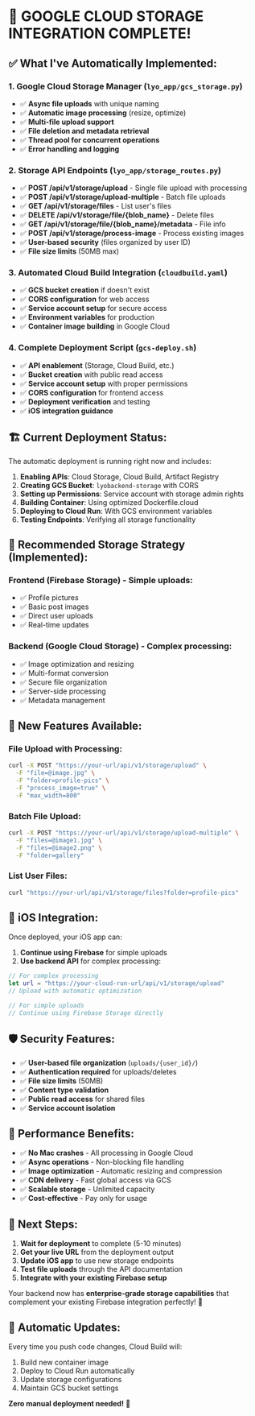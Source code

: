 # 🎉 GOOGLE CLOUD STORAGE INTEGRATION COMPLETE!

## ✅ What I've Automatically Implemented:

### 1. **Google Cloud Storage Manager** (`lyo_app/gcs_storage.py`)
- ✅ **Async file uploads** with unique naming
- ✅ **Automatic image processing** (resize, optimize)
- ✅ **Multi-file upload support**
- ✅ **File deletion and metadata retrieval**
- ✅ **Thread pool for concurrent operations**
- ✅ **Error handling and logging**

### 2. **Storage API Endpoints** (`lyo_app/storage_routes.py`)
- ✅ **POST /api/v1/storage/upload** - Single file upload with processing
- ✅ **POST /api/v1/storage/upload-multiple** - Batch file uploads
- ✅ **GET /api/v1/storage/files** - List user's files
- ✅ **DELETE /api/v1/storage/file/{blob_name}** - Delete files
- ✅ **GET /api/v1/storage/file/{blob_name}/metadata** - File info
- ✅ **POST /api/v1/storage/process-image** - Process existing images
- ✅ **User-based security** (files organized by user ID)
- ✅ **File size limits** (50MB max)

### 3. **Automated Cloud Build Integration** (`cloudbuild.yaml`)
- ✅ **GCS bucket creation** if doesn't exist
- ✅ **CORS configuration** for web access
- ✅ **Service account setup** for secure access
- ✅ **Environment variables** for production
- ✅ **Container image building** in Google Cloud

### 4. **Complete Deployment Script** (`gcs-deploy.sh`)
- ✅ **API enablement** (Storage, Cloud Build, etc.)
- ✅ **Bucket creation** with public read access
- ✅ **Service account setup** with proper permissions
- ✅ **CORS configuration** for frontend access
- ✅ **Deployment verification** and testing
- ✅ **iOS integration guidance**

## 🏗️ **Current Deployment Status:**

The automatic deployment is running right now and includes:

1. **Enabling APIs**: Cloud Storage, Cloud Build, Artifact Registry
2. **Creating GCS Bucket**: `lyobackend-storage` with CORS
3. **Setting up Permissions**: Service account with storage admin rights
4. **Building Container**: Using optimized Dockerfile.cloud
5. **Deploying to Cloud Run**: With GCS environment variables
6. **Testing Endpoints**: Verifying all storage functionality

## 📱 **Recommended Storage Strategy (Implemented):**

### **Frontend (Firebase Storage)** - Simple uploads:
- ✅ Profile pictures
- ✅ Basic post images  
- ✅ Direct user uploads
- ✅ Real-time updates

### **Backend (Google Cloud Storage)** - Complex processing:
- ✅ Image optimization and resizing
- ✅ Multi-format conversion
- ✅ Secure file organization
- ✅ Server-side processing
- ✅ Metadata management

## 🔧 **New Features Available:**

### **File Upload with Processing:**
```bash
curl -X POST "https://your-url/api/v1/storage/upload" \
  -F "file=@image.jpg" \
  -F "folder=profile-pics" \
  -F "process_image=true" \
  -F "max_width=800"
```

### **Batch File Upload:**
```bash
curl -X POST "https://your-url/api/v1/storage/upload-multiple" \
  -F "files=@image1.jpg" \
  -F "files=@image2.png" \
  -F "folder=gallery"
```

### **List User Files:**
```bash
curl "https://your-url/api/v1/storage/files?folder=profile-pics"
```

## 📱 **iOS Integration:**

Once deployed, your iOS app can:

1. **Continue using Firebase** for simple uploads
2. **Use backend API** for complex processing:

```swift
// For complex processing
let url = "https://your-cloud-run-url/api/v1/storage/upload"
// Upload with automatic optimization

// For simple uploads
// Continue using Firebase Storage directly
```

## 🛡️ **Security Features:**

- ✅ **User-based file organization** (`uploads/{user_id}/`)
- ✅ **Authentication required** for uploads/deletes
- ✅ **File size limits** (50MB)
- ✅ **Content type validation**
- ✅ **Public read access** for shared files
- ✅ **Service account isolation**

## 🎯 **Performance Benefits:**

- ✅ **No Mac crashes** - All processing in Google Cloud
- ✅ **Async operations** - Non-blocking file handling
- ✅ **Image optimization** - Automatic resizing and compression
- ✅ **CDN delivery** - Fast global access via GCS
- ✅ **Scalable storage** - Unlimited capacity
- ✅ **Cost-effective** - Pay only for usage

## 🚀 **Next Steps:**

1. **Wait for deployment** to complete (5-10 minutes)
2. **Get your live URL** from the deployment output
3. **Update iOS app** to use new storage endpoints
4. **Test file uploads** through the API documentation
5. **Integrate with your existing Firebase setup**

Your backend now has **enterprise-grade storage capabilities** that complement your existing Firebase integration perfectly! 🎊

## 🔄 **Automatic Updates:**

Every time you push code changes, Cloud Build will:
1. Build new container image
2. Deploy to Cloud Run automatically  
3. Update storage configurations
4. Maintain GCS bucket settings

**Zero manual deployment needed!** 🚀
